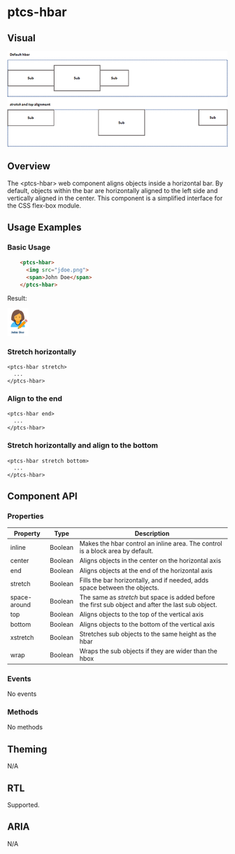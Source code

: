 # ptcs-hbar

## Visual

<img src="img/hbar.png">

## Overview

The &lt;ptcs-hbar> web component aligns objects inside a horizontal bar. By default, objects within the bar are horizontally aligned to the left side and vertically aligned in the center. This component is a simplified interface for the CSS flex-box module.

## Usage Examples

### Basic Usage

```html
    <ptcs-hbar>
      <img src="jdoe.png">
      <span>John Doe</span>
    </ptcs-hbar>
```

Result:

<img src="img/jdoe.png" height="64px">


### Stretch horizontally

    <ptcs-hbar stretch>
      ...
    </ptcs-hbar>

### Align to the end

    <ptcs-hbar end>
      ...
    </ptcs-hbar>

### Stretch horizontally and align to the bottom

    <ptcs-hbar stretch bottom>
      ...
    </ptcs-hbar>

## Component API

### Properties
| Property | Type | Description |
|----------|------|-------------|
| inline | Boolean | Makes the hbar control an inline area. The control is a block area by default. |
| center | Boolean | Aligns objects in the center on the horizontal axis  |
| end | Boolean | Aligns objects at the end of the horizontal axis |
| stretch | Boolean | Fills the bar horizontally, and if needed, adds space between the objects. |
| space-around | Boolean | The same as _stretch_ but space is added before the first sub object and after the last sub object. |
| top  | Boolean | Aligns objects to the top of the vertical axis |
| bottom | Boolean | Aligns objects to the bottom of the vertical axis |
| xstretch | Boolean | Stretches sub objects to the same height as the hbar |
| wrap  | Boolean | Wraps the sub objects if they are wider than the hbox |



### Events

No events


### Methods

No methods


## Theming

N/A

## RTL

Supported.

## ARIA

N/A


